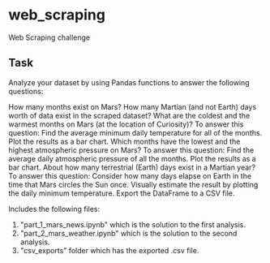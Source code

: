 # web_scraping
Web Scraping challenge 

Task
----
Analyze your dataset by using Pandas functions to answer the following questions:

How many months exist on Mars?
How many Martian (and not Earth) days worth of data exist in the scraped dataset?
What are the coldest and the warmest months on Mars (at the location of Curiosity)? To answer this question:
Find the average minimum daily temperature for all of the months.
Plot the results as a bar chart.
Which months have the lowest and the highest atmospheric pressure on Mars? To answer this question:
Find the average daily atmospheric pressure of all the months.
Plot the results as a bar chart.
About how many terrestrial (Earth) days exist in a Martian year? To answer this question:
Consider how many days elapse on Earth in the time that Mars circles the Sun once.
Visually estimate the result by plotting the daily minimum temperature.
Export the DataFrame to a CSV file.



Includes the following files:

1. "part_1_mars_news.ipynb" which is the solution to the first analysis.
2. "part_2_mars_weather.ipynb" which is the solution to the second analysis.
3. "csv_exports" folder which has the exported .csv file.
